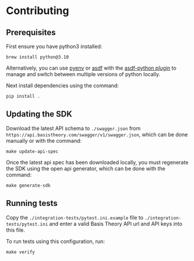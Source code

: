 # Contributing

## Prerequisites

First ensure you have python3 installed:

```shell
brew install python@3.10
```

Alternatively, you can use [pyenv](https://github.com/pyenv/pyenv) or [asdf](https://github.com/asdf-vm/asdf) with the
[asdf-python plugin](https://github.com/asdf-community/asdf-python) to manage and switch between multiple versions 
of python locally. 

Next install dependencies using the command:

```shell
pip install .
```

## Updating the SDK

Download the latest API schema to `./swagger.json` from `https://api.basistheory.com/swagger/v1/swagger.json`, 
which can be done manually or with the command:

```shell
make update-api-spec
```

Once the latest api spec has been downloaded locally, you must regenerate the SDK using the open api generator,
which can be done with the command:

```shell
make generate-sdk
```

## Running tests

Copy the `./integration-tests/pytest.ini.example` file to `./integration-tests/pytest.ini` and enter a valid Basis Theory 
API url and API keys into this file.

To run tests using this configuration, run:

```shell
make verify
```
